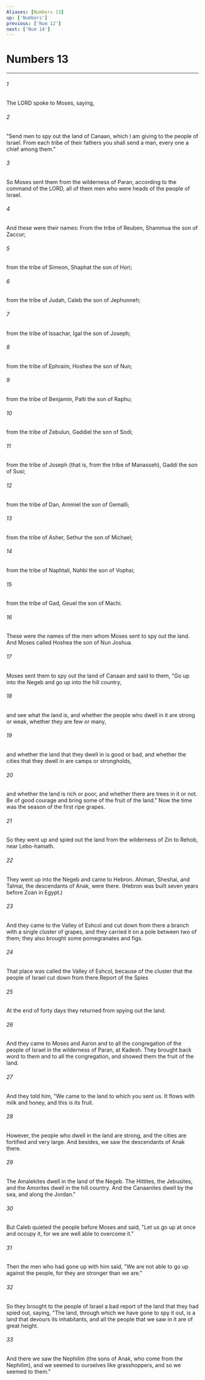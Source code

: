 ```yaml
---
Aliases: [Numbers 13]
up: ['Numbers']
previous: ['Num 12']
next: ['Num 14']
---
```

# Numbers 13
***



###### 1 
The LORD spoke to Moses, saying, 

###### 2 
"Send men to spy out the land of Canaan, which I am giving to the people of Israel. From each tribe of their fathers you shall send a man, every one a chief among them." 

###### 3 
So Moses sent them from the wilderness of Paran, according to the command of the LORD, all of them men who were heads of the people of Israel. 

###### 4 
And these were their names: From the tribe of Reuben, Shammua the son of Zaccur; 

###### 5 
from the tribe of Simeon, Shaphat the son of Hori; 

###### 6 
from the tribe of Judah, Caleb the son of Jephunneh; 

###### 7 
from the tribe of Issachar, Igal the son of Joseph; 

###### 8 
from the tribe of Ephraim, Hoshea the son of Nun; 

###### 9 
from the tribe of Benjamin, Palti the son of Raphu; 

###### 10 
from the tribe of Zebulun, Gaddiel the son of Sodi; 

###### 11 
from the tribe of Joseph (that is, from the tribe of Manasseh), Gaddi the son of Susi; 

###### 12 
from the tribe of Dan, Ammiel the son of Gemalli; 

###### 13 
from the tribe of Asher, Sethur the son of Michael; 

###### 14 
from the tribe of Naphtali, Nahbi the son of Vophsi; 

###### 15 
from the tribe of Gad, Geuel the son of Machi. 

###### 16 
These were the names of the men whom Moses sent to spy out the land. And Moses called Hoshea the son of Nun Joshua. 

###### 17 
Moses sent them to spy out the land of Canaan and said to them, "Go up into the Negeb and go up into the hill country, 

###### 18 
and see what the land is, and whether the people who dwell in it are strong or weak, whether they are few or many, 

###### 19 
and whether the land that they dwell in is good or bad, and whether the cities that they dwell in are camps or strongholds, 

###### 20 
and whether the land is rich or poor, and whether there are trees in it or not. Be of good courage and bring some of the fruit of the land." Now the time was the season of the first ripe grapes. 

###### 21 
So they went up and spied out the land from the wilderness of Zin to Rehob, near Lebo-hamath. 

###### 22 
They went up into the Negeb and came to Hebron. Ahiman, Sheshai, and Talmai, the descendants of Anak, were there. (Hebron was built seven years before Zoan in Egypt.) 

###### 23 
And they came to the Valley of Eshcol and cut down from there a branch with a single cluster of grapes, and they carried it on a pole between two of them; they also brought some pomegranates and figs. 

###### 24 
That place was called the Valley of Eshcol, because of the cluster that the people of Israel cut down from there.Report of the Spies 

###### 25 
At the end of forty days they returned from spying out the land. 

###### 26 
And they came to Moses and Aaron and to all the congregation of the people of Israel in the wilderness of Paran, at Kadesh. They brought back word to them and to all the congregation, and showed them the fruit of the land. 

###### 27 
And they told him, "We came to the land to which you sent us. It flows with milk and honey, and this is its fruit. 

###### 28 
However, the people who dwell in the land are strong, and the cities are fortified and very large. And besides, we saw the descendants of Anak there. 

###### 29 
The Amalekites dwell in the land of the Negeb. The Hittites, the Jebusites, and the Amorites dwell in the hill country. And the Canaanites dwell by the sea, and along the Jordan." 

###### 30 
But Caleb quieted the people before Moses and said, "Let us go up at once and occupy it, for we are well able to overcome it." 

###### 31 
Then the men who had gone up with him said, "We are not able to go up against the people, for they are stronger than we are." 

###### 32 
So they brought to the people of Israel a bad report of the land that they had spied out, saying, "The land, through which we have gone to spy it out, is a land that devours its inhabitants, and all the people that we saw in it are of great height. 

###### 33 
And there we saw the Nephilim (the sons of Anak, who come from the Nephilim), and we seemed to ourselves like grasshoppers, and so we seemed to them."
